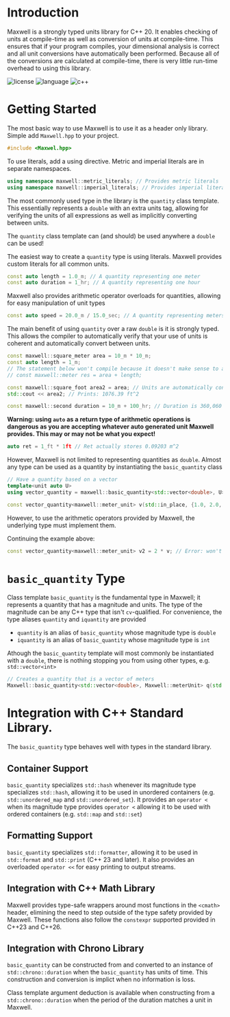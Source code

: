 # Introduction
Maxwell is a strongly typed units library for C++ 20. It enables checking of units at compile-time 
as well as conversion of units at compile-time. This ensures that if your program compiles, your dimensional analysis is correct and all unit conversions have automatically been performed. Because all of the conversions are calculated at compile-time, there is very little run-time overhead to using this library.

![license](https://img.shields.io/badge/license-MIT-orange.svg) ![language](https://img.shields.io/badge/language-c++-blue.svg) ![c++](https://img.shields.io/badge/std-c++20-blue.svg)

# Getting Started
The most basic way to use Maxwell is to use it as a header only library. Simple add `Maxwell.hpp` to your project. 
```c++
#include <Maxwel.hpp>
```

To use literals, add a using directive. Metric and imperial literals are in separate namespaces.
```c++
using namespace maxwell::metric_literals; // Provides metric literals
using namespace maxwell::imperial_literals; // Provides imperial literals
```

The most commonly used type in the library is the `quantity` class template. This essentially represents a `double` with an extra units tag, allowing for verifying the units of all expressions as well as implicitly converting between units.

The `quantity` class template can (and should) be used anywhere a `double` can be used!

The easiest way to create a `quantity` type is using literals. Maxwell provides custom literals for all common units.
```c++
const auto length = 1.0_m; // A quantity representing one meter 
const auto duration = 1_hr; // A quantity representing one hour
```

Maxwell also provides arithmetic operator overloads for quantities, allowing for easy manipulation of unit types

```c++
const auto speed = 20.0_m / 15.0_sec; // A quantity representing meters per second
```

The main benefit of using `quantity` over a raw `double` is it is strongly typed. This allows the compiler to automatically verify that your use of units is coherent and automatically convert between units. 

```c++
const maxwell::square_meter area = 10_m * 10_m; 
const auto length = 1_m;
// The statement below won't compile because it doesn't make sense to add a length and an area!
// const maxwell::meter res = area + length; 

const maxwell::square_foot area2 = area; // Units are automatically converted from m^2 to ft^2;
std::cout << area2; // Prints: 1076.39 ft^2

const maxwell::second duration = 10_m + 100_hr; // Duration is 360,060 seconds
```

**Warning: using `auto` as a return type of arithmetic operations is dangerous as you are accepting whatever auto generated unit Maxwell provides. This may or may not be what you expect!**
```c++
auto ret = 1_ft * 1ft // Ret actually stores 0.09203 m^2
```

However, Maxwell is not limited to representing quantities as `double`. Almost any type can be used as a quantity by instantiating the `basic_quantity` class 

```c++
// Have a quantity based on a vector 
template<unit auto U>
using vector_quantity = maxwell::basic_quantity<std::vector<double>, U>;

const vector_quantity<maxwell::meter_unit> v(std::in_place, {1.0, 2.0, 3.0, 4.0});
```
However, to use the arithmetic operators provided by Maxwell, the underlying type must implement them. 

Continuing the example above:
```c++
const vector_quantity<maxwell::meter_unit> v2 = 2 * v; // Error: won't compile because vector doesn't implemnt multiplication
```

# `basic_quantity` Type 
Class template `basic_quantity` is the fundamental type in Maxwell; it represents a quantity that has a magnitude and units. The type of the magnitude can be any C++ type that isn't `cv`-qualified. For convenience, the type aliases `quantity` and `iquantity` are provided
* `quantity` is an alias of `basic_quantity` whose magnitude type is `double`
* `iquantity` is an alias of `basic_quantity` whose magnitude type is `int`

Athough the `basic_quantity` template will most commonly be instantiated with a `double`, there is nothing stopping you from using other types, e.g. `std::vector<int>`
```c++
// Creates a quantity that is a vector of meters
Maxwell::basic_quantity<std::vector<double>, Maxwell::meterUnit> q(std::in_place, {1.0, 2.0, 3.0}); 
```

# Integration with C++ Standard Library. 
The `basic_quantity` type behaves well with types in the standard library.
## Container Support
`basic_quantity` specializes `std::hash` whenever its magnitude type specializes `std::hash`, allowing it to be used in unordered containers (e.g. `std::unordered_map` and `std::unordered_set`). It provides an `operator <` when its magnitude type provides `operator <` allowing it to be used with ordered containers (e.g. `std::map` and `std::set`)

## Formatting Support
`basic_quantity` specializes `std::formatter`, allowing it to be used in `std::format` and `std::print` (C++ 23 and later). It also provides an overloaded `operator <<` for easy printing to output streams.

## Integration with C++ Math Library
Maxwell provides type-safe wrappers around most functions in the `<cmath>` header, elimining the need 
to step outside of the type safety provided by Maxwell. These functions also follow the `constexpr` supported provided in C++23 and C++26.

## Integration with Chrono Library
`basic_quantity` can be constructed from and converted to an instance of `std::chrono::duration` when the `basic_quantity` has units of time. This construction and conversion is implict when no information is loss. 

Class template argument deduction is available when constructing from a `std::chrono::duration` when the period of the duration matches a unit in Maxwell.
